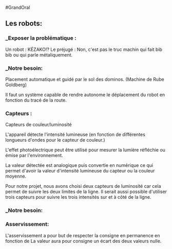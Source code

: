 #GrandOral

## Les robots:

### _Exposer la problématique :
Un robot : KÉZAKO!?
Le préjugé : Non, c'est pas le truc machin qui fait bib bib ou qui parle métaliquement.

### _Notre besoin:
Placement automatique et guidé par le sol  des dominos. (Machine de Rube Goldberg)

Il faut un système capable de rendre autonome le déplacement du robot en fonction du tracé de la route.

### Capteurs :
Capteurs de couleur/luminosité

L'appareil détecte l'intensité lumineuse (en fonction de différentes longueurs d'ondes pour le capteur de couleur.)

L'effet photoélectrique peut être utilisé pour mesurer la lumière réfléchie ou émise par l'environnement.

La valeur détectée est analogique puis convertie en numérique ce qui permet d'avoir la valeur d'intensité lumineuse du capteur ou la couleur moyenne.

Pour notre projet, nous avons choisi deux capteurs de luminosité car cela permet de suivre les deux limites de la ligne.
Il serait aussi possible d'utiliser trois capteurs pour suivre les trois intensités sur et à côté de la ligne.

### _Notre besoin: 

### Asservissement:

L'asservissement a pour but de respecter la consigne en permanence en fonction de 
La valeur aura pour consigne un écart des deux valeurs nulle.